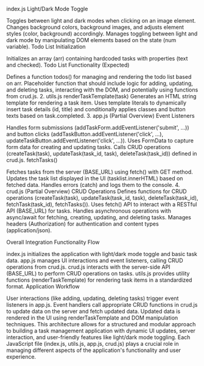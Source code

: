 index.js
Light/Dark Mode Toggle

Toggles between light and dark modes when clicking on an image element.
Changes background colors, background images, and adjusts element styles (color, background) accordingly.
Manages toggling between light and dark mode by manipulating DOM elements based on the state (num variable).
Todo List Initialization

Initializes an array (arr) containing hardcoded tasks with properties (text and checked).
Todo List Functionality (Expected)

Defines a function todos() for managing and rendering the todo list based on arr.
Placeholder function that should include logic for adding, updating, and deleting tasks, interacting with the DOM, and potentially using functions from crud.js.
2. utils.js
renderTaskTemplate(task)
Generates an HTML string template for rendering a task item.
Uses template literals to dynamically insert task details (id, title) and conditionally applies classes and button texts based on task.completed.
3. app.js (Partial Overview)
Event Listeners

Handles form submissions (addTaskForm.addEventListener('submit', ...)) and button clicks (addTaskButton.addEventListener('click', ...), updateTaskButton.addEventListener('click', ...)).
Uses FormData to capture form data for creating and updating tasks.
Calls CRUD operations (createTask(task), updateTask(task_id, task), deleteTask(task_id)) defined in crud.js.
fetchTasks()

Fetches tasks from the server (BASE_URL) using fetch() with GET method.
Updates the task list displayed in the UI (tasklist.innerHTML) based on fetched data.
Handles errors (catch) and logs them to the console.
4. crud.js (Partial Overview)
CRUD Operations
Defines functions for CRUD operations (createTask(task), updateTask(task_id, task), deleteTask(task_id), fetchTask(task_id), fetchTasks()).
Uses fetch() API to interact with a RESTful API (BASE_URL) for tasks.
Handles asynchronous operations with async/await for fetching, creating, updating, and deleting tasks.
Manages headers (Authorization) for authentication and content types (application/json).

Overall Integration
Functionality Flow

index.js initializes the application with light/dark mode toggle and basic task data.
app.js manages UI interactions and event listeners, calling CRUD operations from crud.js.
crud.js interacts with the server-side API (BASE_URL) to perform CRUD operations on tasks.
utils.js provides utility functions (renderTaskTemplate) for rendering task items in a standardized format.
Application Workflow

User interactions (like adding, updating, deleting tasks) trigger event listeners in app.js.
Event handlers call appropriate CRUD functions in crud.js to update data on the server and fetch updated data.
Updated data is rendered in the UI using renderTaskTemplate and DOM manipulation techniques.
This architecture allows for a structured and modular approach to building a task management application with dynamic UI updates, server interaction, and user-friendly features like light/dark mode toggling. Each JavaScript file (index.js, utils.js, app.js, crud.js) plays a crucial role in managing different aspects of the application's functionality and user experience.






